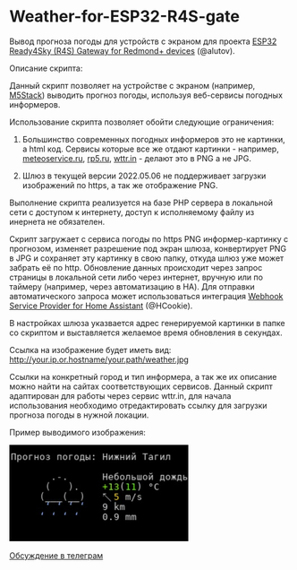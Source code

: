 # Weather-for-ESP32-R4S-gate

Вывод прогноза погоды для устройств с экраном для проекта [ESP32 Ready4Sky (R4S) Gateway for Redmond+ devices](https://github.com/alutov/ESP32-R4sGate-for-Redmond) (@alutov).

  Описание скрипта: 

Данный скрипт позволяет на устройстве с экраном (например, [М5Stack](https://m5stack.com)) выводить прогноз погоды, используя веб-сервисы погодных информеров. 

Использование скрипта позволяет обойти следующие ограничения:

  1. Большинство современных погодных информеров это не картинки, а html код. 
Сервисы которые все же отдают картинки - например, [meteoservice.ru](https://www.meteoservice.ru/), [rp5.ru](https://rp5.ru/), [wttr.in](https://wttr.in/) - делают это в PNG а не JPG.

  2. Шлюз в текущей версии 2022.05.06 не поддерживает загрузки изображений по https, а так же отображение PNG.

Выполнение скрипта реализуется на базе PHP сервера в локальной сети с доступом к интернету, доступ к исполняемому файлу из инернета не обязателен.

Скрипт загружает с сервиса погоды по https PNG информер-картинку с прогнозом, изменяет разрешение под экран шлюза, конвертирует PNG в JPG и сохраняет эту картинку в свою папку, откуда шлюз уже может забрать её по http.
Обновление данных происходит через запрос страницы в локальной сети либо через интернет, вручную или по таймеру (например, через автоматизацию в HA). 
Для отправки автоматического запроса может использоваться интеграция [Webhook Service Provider for Home Assistant](https://github.com/HCookie/Webhook-Service-home-assistant) (@HCookie).

В настройках шлюза указвается адрес генерируемой картинки в папке со скриптом и выставляется желаемое время обновления в секундах.  

Ссылка на изображение будет иметь вид:
http://your.ip.or.hostname/your.path/weather.jpg

Ссылки на конкретный город и тип информера, а так же их описание можно найти на сайтах соответствующих сервисов.
Данный скрипт адаптирован для работы через сервис wttr.in, для начала использования необходимо отредактировать ссылку для загрузки прогноза погоды в нужной локации.

Пример выводимого изображения:

![PROJECT_PHOTO](https://github.com/artt652/Weather-for-ESP32-R4S-gate/raw/main/weather.jpg)

[Обсуждение в телеграм](https://t.me/ESP32_R4sGate)

